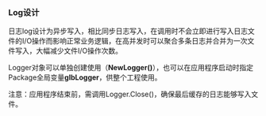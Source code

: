 ### Log设计

日志log设计为异步写入，相比同步日志写入，在调用时不会立即进行写入日志文件的I/O操作而影响正常业务逻辑，在高并发时可以聚合多条日志并合并为一次文件写入，大幅减少文件I/O操作次数。

Logger对象可以单独创建使用（**NewLogger()**），也可以在应用程序启动时指定Package全局变量**glbLogger**，供整个工程使用。

注意：应用程序结束前，需调用Logger.Close()，确保最后缓存的日志能够写入文件。

